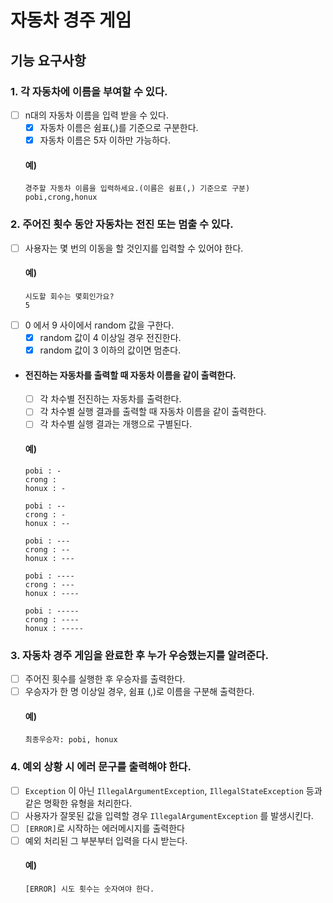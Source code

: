 # 자동차 경주 게임
## 기능 요구사항
### 1. 각 자동차에 이름을 부여할 수 있다.
* [ ] n대의 자동차 이름을 입력 받을 수 있다.
    * [X] 자동차 이름은 쉼표(,)를 기준으로 구분한다.
    * [X] 자동차 이름은 5자 이하만 가능하다.
  #### 예)
  ```shell
  경주할 자동차 이름을 입력하세요.(이름은 쉼표(,) 기준으로 구분)
  pobi,crong,honux
  ```
### 2. 주어진 횟수 동안 자동차는 전진 또는 멈출 수 있다.
* [ ] 사용자는 몇 번의 이동을 할 것인지를 입력할 수 있어야 한다.
  #### 예)
  ```shell
  시도할 회수는 몇회인가요?
  5
  ```
* [ ] 0 에서 9 사이에서 random 값을 구한다.
    * [X] random 값이 4 이상일 경우 전진한다.
    * [X] random 값이 3 이하의 값이면 멈춘다.
* #### 전진하는 자동차를 출력할 때 자동차 이름을 같이 출력한다.
    * [ ] 각 차수별 전진하는 자동차를 출력한다.
    * [ ] 각 차수별 실행 결과를 출력할 때 자동차 이름을 같이 출력한다.
    * [ ] 각 차수별 실행 결과는 개행으로 구별된다.
  #### 예)
  ```shell
  pobi : -
  crong : 
  honux : -
    
  pobi : --
  crong : -
  honux : --
    
  pobi : ---
  crong : --
  honux : ---
    
  pobi : ----
  crong : ---
  honux : ----
    
  pobi : -----
  crong : ----
  honux : -----
  ```


### 3. 자동차 경주 게임을 완료한 후 누가 우승했는지를 알려준다.
* [ ] 주어진 횟수를 실행한 후 우승자를 출력한다.
* [ ] 우승자가 한 명 이상일 경우, 쉼표 (,)로 이름을 구분해 출력한다.
  #### 예)
  ```shell
  최종우승자: pobi, honux
  ```

### 4. 예외 상황 시 에러 문구를 출력해야 한다.
* [ ] `Exception` 이 아닌 `IllegalArgumentException`, `IllegalStateException` 등과 같은 명확한 유형을 처리한다.
* [ ] 사용자가 잘못된 값을 입력할 경우 `IllegalArgumentException` 를 발생시킨다.
* [ ] `[ERROR]`로 시작하는 에러메시지를 출력한다
* [ ] 예외 처리된 그 부분부터 입력을 다시 받는다.
  #### 예)
  ```shell
  [ERROR] 시도 횟수는 숫자여야 한다.
  ```
